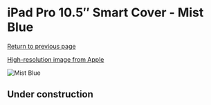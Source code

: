 # iPad Pro 10.5″ Smart Cover - Mist Blue

[Return to previous page](/ipad_pro105)

[High-resolution image from Apple](https://store.storeimages.cdn-apple.com/8756/as-images.apple.com/is/MQ4T2?wid=4500&hei=4500&fmt=png)

<div style="width: 512px"><img src="/almost_uncompressed/MQ4T2.webp" alt="Mist Blue"></div>

## Under construction
